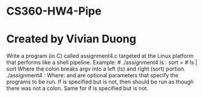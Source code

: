 # CS360-HW4-Pipe
# Created by Vivian Duong

Write a program (in C) called assignment4.c targeted at the Linux platform that performs like a shell pipeline. Example: # ./assignment4 ls : sort = # ls | sort
Where the colon breaks argv into a left (ls) and right (sort) portion. 
./assignment4 <arg1> : <arg2>
Where: <arg1> and <arg2> are optional parameters that specify the programs to be run. If <arg1> is specified but <arg2> is not, then <arg1> should be run as though there was not a colon. Same for if <arg2> is specified but <arg1> is not.

